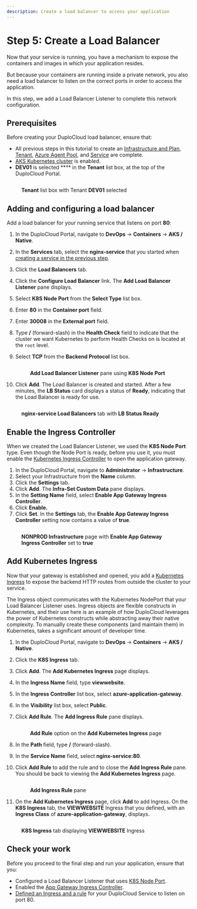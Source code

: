 ```yaml
---
description: Create a load balancer to access your application
---
```


# Step 5: Create a Load Balancer

Now that your service is running, you have a mechanism to expose the containers and images in which your application resides.

But because your containers are running inside a private network, you also need a load balancer to listen on the correct ports in order to access the application.

In this step, we add a Load Balancer Listener to complete this network configuration.

## Prerequisites

Before creating your DuploCloud load balancer, ensure that:

* All previous steps in this tutorial to create an [Infrastructure and Plan](step-1-infrastructure.md), [Tenant](step-2-tenant.md), [Azure Agent Pool](step-3-create-azure-agent-pool.md), and [Service](step-4-create-app-via-k8s.md) are complete.
* [AKS Kubernetes cluster](step-1-infrastructure.md#enabling-the-aks-kubernetes-cluster) is enabled.
* **DEV01** is selected **** in the **Tenant** list box, at the top of the DuploCloud Portal.

<figure><img src="../../.gitbook/assets/tenant_dev01 (1).png" alt=""><figcaption><p><strong>Tenant</strong> list box with Tenant <strong>DEV01</strong> selected</p></figcaption></figure>

## Adding and configuring a load balancer

Add a load balancer for your running service that listens on port **80**:

1. In the DuploCloud Portal, navigate to **DevOps** -> **Containers** -> **AKS / Native**.
2. In the **Services** tab, select the **nginx-service** that you started when [creating a service in the previous step](step-4-create-app-via-k8s.md).
3. Click the **Load Balancers** tab.
4. Click the **Configure Load Balancer** link. The **Add Load Balancer Listener** pane displays.
5. Select **K8S Node Port** from the **Select Type** list box.
6. Enter **80** in the **Container port** field.
7. Enter **30008** in the **External port** field.
8. Type **/** (forward-slash) in the **Health Check** field to indicate that the cluster we want Kubernetes to perform Health Checks on is located at the `root` level.
9.  Select **TCP** from the **Backend Protocol** list box.

    <figure><img src="../../.gitbook/assets/Azure_GS_LBL_1.png" alt=""><figcaption><p><strong>Add Load Balancer Listener</strong> pane using <strong>K8S Node Port</strong></p></figcaption></figure>
10. Click **Add**. The Load Balancer is created and started. After a few minutes, the **LB Status** card displays a status of **Ready**, indicating that the Load Balancer is ready for use.

<figure><img src="../../.gitbook/assets/Azure_GS_LBL_2.png" alt=""><figcaption><p><strong>nginx-service Load Balancers</strong> tab with <strong>LB Status Ready</strong></p></figcaption></figure>

## Enable the Ingress Controller

When we created the Load Balancer Listener, we used the **K8S Node Port** type. Even though the Node Port is ready, before you use it, you must enable the [Kubernetes Ingress Controller](https://kubernetes.io/docs/concepts/services-networking/ingress-controllers/) to open the application gateway.&#x20;

1. In the DuploCloud Portal, navigate to **Administrator** -> **Infrastructure**.
2. Select your Infrastructure from the **Name** column.
3. Click the **Settings** tab.
4. Click **Add**. The **Infra-Set Custom Data** pane displays.
5. In the **Setting Name** field, select **Enable App Gateway Ingress Controller**.&#x20;
6. Click **Enable.**
7. Click **Set**. In the **Settings** tab, the **Enable App Gateway Ingress Controller** setting now contains a value of **true**.

<figure><img src="../../.gitbook/assets/Azure_GS_Infra_app_gateway.png" alt=""><figcaption><p><strong>NONPROD Infrastructure</strong> page with <strong>Enable App Gateway Ingress Controller</strong> set to <strong>true</strong></p></figcaption></figure>

## Add Kubernetes Ingress

Now that your gateway is established and opened, you add a [Kubernetes Ingress](https://kubernetes.io/docs/concepts/services-networking/ingress/) to expose the backend HTTP routes from outside the cluster to your service.&#x20;

The Ingress object communicates with the Kubernetes NodePort that your Load Balancer Listener uses. Ingress objects are flexible constructs in Kubernetes, and their use here is an example of how DuploCloud leverages the power of Kubernetes constructs while abstracting away their native complexity. To manually create these components (and maintain them) in Kubernetes, takes a significant amount of developer time.

1. In the DuploCloud Portal, navigate to **DevOps** -> **Containers** -> **AKS / Native**.
2. Click the **K8S Ingress** tab.
3. Click **Add**. The **Add Kubernetes Ingress** page displays.
4. In the **Ingress Name** field, type **viewwebsite**.
5. In the **Ingress Controller** list box, select **azure-application-gateway**.
6. In the **Visibility** list box, select **Public**.
7.  Click **Add Rule**. The **Add Ingress Rule** pane displays.

    <figure><img src="../../.gitbook/assets/Azure_GS_Ingressadd (1).png" alt=""><figcaption><p><strong>Add Rule</strong> option on the <strong>Add Kubernetes Ingress</strong> page</p></figcaption></figure>


8. In the **Path** field, type **/** (forward-slash).
9. In the **Service Name** field, select **nginx-service:80**.&#x20;
10. Click **Add Rule** to add the rule and to close the **Add Ingress Rule** pane. You should be back to viewing the **Add Kubernetes Ingress** page.

    <figure><img src="../../.gitbook/assets/Azure_GS_Ingressaddrule.png" alt=""><figcaption><p><strong>Add Ingress Rule</strong> pane</p></figcaption></figure>
11. On the **Add Kubernetes Ingress** page, click **Add** to add Ingress. On the **K8S Ingress** tab, the **VIEWWEBSITE** Ingress that you defined, with an **Ingress Class** of **azure-application-gateway**, displays.

<figure><img src="../../.gitbook/assets/Azure_GS_viewebsite.png" alt=""><figcaption><p><strong>K8S Ingress</strong> tab displaying <strong>VIEWWEBSITE</strong> Ingress</p></figcaption></figure>

## Check your work

Before you proceed to the final step and run your application, ensure that you:

* Configured a Load Balancer Listener that uses [K8S Node Port](step-5-create-a-load-balancer.md#adding-and-configuring-a-load-balancer).
* Enabled the [App Gateway Ingress Controller](step-5-create-a-load-balancer.md#enable-the-ingress-controller).&#x20;
* [Defined an Ingress and a rule](step-5-create-a-load-balancer.md#add-kubernetes-ingress) for your DuploCloud Service to listen on port 80.
